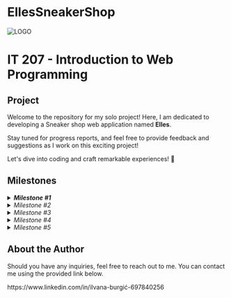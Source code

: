 # EllesSneakerShop
![LOGO](https://github.com/ilvanaburgic/EllesSneakerShop/assets/118178331/219cc17b-73cd-497a-a4bf-68d91cad306d)


<h1>IT 207 - Introduction to Web Programming</h1>

<h2>Project</h2>

<p>Welcome to the repository for my solo project! Here, I am dedicated to developing a Sneaker shop web application named <strong>Elles</strong>.

Stay tuned for progress reports, and feel free to provide feedback and suggestions as I work on this exciting project!

Let's dive into coding and craft remarkable experiences! 🚀</p>

<h2>Milestones</h2>

<details>
  <summary><strong><em>Milestone #1</em></strong></summary>

  <h4>Frontend components of the application are:</h4>
<p>
<strong>Milestone #1</strong> <br>
For milestone #1, I created the frontend part of the application using HTML and CSS. I used JavaScript for dynamic functionalities such as "scrolling" images on the product page (sproduct.html) and for adding the add-to-cart button functionality. The cart button displays a success message and returns the user to the home page.<br>
	
In the project I have 5 HTML files, 1 CSS file and 1 JavaScript file. The files are organized as follows:
<ul>
<li><br>index.html (home page)</li>
<br>shop.html (shop page)
<br>sproduct.html (page of individual product with details)
<br>about.html (about the application)
<br>cart.html (cart)
<br>Each HTML page has a header that is the same on every page, as well as a footer that also contains the same information, including Contact, About Us, My Account, and Install App.


 
</ul>

<br><strong>Home page contains: (index.html)</strong>
<br>"Header section" - contains an image (logo), Home, Shop, About, Shopping.
<br>"Hero section", which contains the "Look at the offer" button, which leads to the shop.html page.
<br>"Featured sneakers section", which contains products.
<br>The "Banner section" contains the "Look at the offer" button, which leads to the shop.html page.
<br>"New arrivals section", contains products that can also be found on the shop.html page
<br>The "Newsletter section" contains a button for SignUp, as well as space to enter an e-mail address
<br>"Footer section", same as on all other pages! Contains Logo, Contact, About (About us - leads to about.html page, Delivery Inforamtion - leads to profile.html page), My Account (shop now - leads to shop.html page), Install App.


<br><strong>Shop page contains: (shop.html)</strong>
<br>"Header section" - contains an image (logo), Home, Shop, About, Shopping.
<br>"Page section" - Contains an image and two titles
<br>"Sneakers section" - Contains all products - sneakers
<br>"Sneakers numbered section" Contains two hrefs 1 and 2
<br>The "Newsletter section" contains a button for SignUp, as well as space to enter an e-mail address

<br><strong> Sproduct page contains: (sproduct.html)</strong>
<br>"Header section" - contains an image (logo), Home, Shop, About, Shopping.
<br>"IMAGES - BIG ONE and SMALLS SECTION" - contains one large and the other 4 small images, which can be "flipped"
<br>"SIMILAR PRODUCT SECTION" - contains 4 pictures of sneakers with names of sneakers, price
<br>The "Newsletter section" contains a button for SignUp, as well as space to enter an e-mail address
<br>"Footer section", same as on all other pages! Contains Logo, Contact, About (About us - leads to about.html page, Delivery Inforamt

<br><strong>About page contains: (about.html)</strong>
<br>"Header section" - contains an image (logo), Home, Shop, About, Shopping.
<br>"Title section" - contains the title
<br>"Text section" - contains text that describes about
<br>"Footer section", same as on all other pages! Contains Logo, Contact, About (About us - leads to about.html page, Delivery Inforamtion - leads to profile.html page), My Account (shop now - leads to shop.html page), Install App.

<br><strong>Cart page contains: (page.html)</strong>
<br>"Header section" - contains an image (logo), Home, Shop, About, Shopping.
<br>"Photo and tle section" - contains background-image and two titles, one big "Shop now" and paragraph "Buy smart"
<br>"Table with item section" - contains: Remove, Image, Product, Price, Quantity, Subtotal and descriptions of everything in the cart
<br>"Coupon section" - contains input and button to apply coupon
<br>"Footer section", same as on all other pages! Contains Logo, Contact, About (About us - leads to about.html page, Delivery Inforamtion - leads to profile.html page), My Account (shop now - leads to shop.html page), Install App.

<br><strong>Profile page contains: (profile.html)</strong>
<br>"Header section" - contains an image (logo), Home, Shop, About, Shopping.
<br>"Profile section" - contains Profile settings, Name, Surname, Address, PostCode, Country, Number, Email, button. Profile.html appears when we press the button on the cart.html page button is called "Proceed to checkout".
<br>"Footer section", same as on all other pages! Contains Logo, Contact, About (About us - leads to about.html page, Delivery Inforamtion - leads to profile.html page), My Account (shop now - leads to shop.html page), Install App.
</p>
  <ul>

  </ul>
</details>

<details>
  <summary><em>Milestone #2</em></summary>
  <p>In progress...</p>
</details>

<details>
  <summary><em>Milestone #3</em></summary>
  <p>In progress...</p>
</details>

<details>
  <summary><em>Milestone #4</em></summary>
  <p>In progress...</p>
</details>

<details>
  <summary><em>Milestone #5</em></summary>
  <p>In progress...</p>
</details>

<h2>About the Author</h2>
<p></p>Should you have any inquiries, feel free to reach out to me. You can contact me using the provided link below. <br></p>
https://www.linkedin.com/in/ilvana-burgić-697840256

